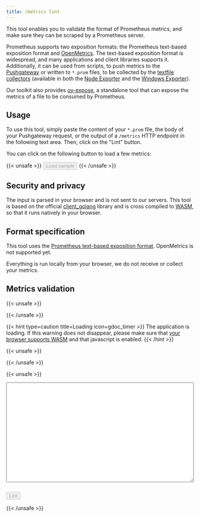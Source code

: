 ```yaml
---
title: /metrics lint
---
```


This tool enables you to validate the format of Prometheus metrics, and make
sure they can be scraped by a Prometheus server.

Prometheus supports two exposition formats: the Prometheus text-based exposition
format and [OpenMetrics](https://openmetrics.io). The text-based exposition
format is widespread, and many applications and client libraries supports it.
Additionally, it can be used from scripts, to push metrics to the
[Pushgateway](https://github.com/prometheus/pushgateway) or written to `*.prom` files, to
be collected by the [textfile collectors](https://github.com/prometheus/node_exporter#textfile-collector)
(available in both the [Node Exporter](https://github.com/prometheus/node_exporter) and the
[Windows Exporter](https://github.com/prometheus-community/node_exporter)).

Our toolkit also provides [oy-expose](/oy-expose), a standalone tool that can
expose the metrics of a file to be consumed by Prometheus.

## Usage

To use this tool, simply paste the content of your `*.prom` file, the body of
your Pushgateway request, or the output of a `/metrics` HTTP endpoint in the
following text area.
Then, click on the "Lint" button.

You can click on the following button to load a few metrics:

{{< unsafe >}}
<button onClick="loadexample();" id="exampleButton" disabled>Load sample</button>
{{< /unsafe >}}

## Security and privacy

The input is parsed in your browser and is not sent to our servers. This tool is
based on the official
[client_golang](https://github.com/prometheus/client_golang) library and is
cross compiled to [WASM](https://webassembly.org/), so that it runs natively in
your browser.

## Format specification

This tool uses the [Prometheus text-based exposition
format](https://prometheus.io/docs/instrumenting/exposition_formats/#exposition-formats).
OpenMetrics is not supported yet.

Everything is run locally from your browser, we do not receive or collect your
metrics.

## Metrics validation

{{< unsafe >}}
<div id="loadingWarning">
{{< /unsafe >}}

{{< hint type=caution title=Loading icon=gdoc_timer >}}
The application is loading. If this warning does not disappear, please make sure
that [your browser supports WASM](https://caniuse.com/wasm) and that javascript
is enabled.
{{< /hint >}}

{{< unsafe >}}
</div>
{{< /unsafe >}}

{{< unsafe >}}
<script src="/wasm_exec.js"></script>

<script>
if (!WebAssembly.instantiateStreaming) {
    // polyfill
    WebAssembly.instantiateStreaming = async (resp, importObject) => {
        const source = await (await resp).arrayBuffer();
        return await WebAssembly.instantiate(source, importObject);
    };
}

const go = new Go();
WebAssembly.instantiateStreaming(fetch("/metricslint.wasm"),
        go.importObject).then((result) => {
           go.run(result.instance);
});

</script>
<textarea style="display:block; width: 100%; height: 20em; margin-bottom: 2em;" name="metricInput" id="metricInput"></textarea>
<button onClick="metricslint(metricInput.value);" id="runButton" disabled>Lint</button>
<div id="resultDiv"></div>
{{< /unsafe >}}

